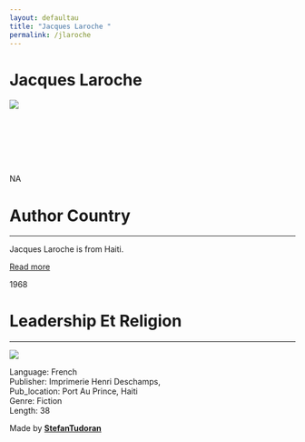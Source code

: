 ```yaml
---
layout: defaultau
title: "Jacques Laroche "
permalink: /jlaroche
---
```

<!-- partial:index.partial.html -->
<div class="content">
    <h1>Jacques Laroche </h1>
    <div class="quote">
        <div><img src="http://4.bp.blogspot.com/-PssCtR4JpN4/VWwKSAratSI/AAAAAAAAElc/bl20LKh1OlY/s1600/Crop.jpg" class="logo"></div>
    </div>
    <div class="timeline">
        <div style="padding-bottom:100px;"></div>
        <div class="block">
            <div class="date right"><p class="right">  NA </p></div>
            <div class="dot"></div>
            <div class="left first">
                <h1>Author Country</h1><hr>
            <p> Jacques Laroche  is from Haiti.</p>
                <a href="NA"_blank">Read more</a>
            </div>
        </div>
        <div class="block">
            <div class="date left"><p class="left">1968</p></div>
            <div class="dot"></div>
            <div class="right">
                <h1>Leadership Et Religion</h1><hr>
                <p><img src="https://media.istockphoto.com/id/599887350/vector/blank-book-cover-template-on-white-background.jpg?s=170667a&w=0&k=20&c=48oa6vH7SO4bGoD1yhHunzIzd3tfNZUWmGY2Y9sUMwA="></p>
                <p>
                Language: French<br/>
                Publisher: Imprimerie Henri Deschamps,<br/>
                Pub_location: Port Au Prince, Haiti<br/>
                Genre: Fiction<br/>
                Length: 38</p>
            </div>
        </div>
        <div id="footer">
        <p id="copyright">Made by&nbsp;<strong><a href="https://www.linkedin.com/in/nicolae-stefan-tudoran-b02291127/" target="_blank">StefanTudoran</a></strong></p>
    </div>
</div>
<!-- partial -->
  <script src='https://cdnjs.cloudflare.com/ajax/libs/jquery/3.1.1/jquery.min.js'></script><script  src="assets/js/authorscript.js"></script>
